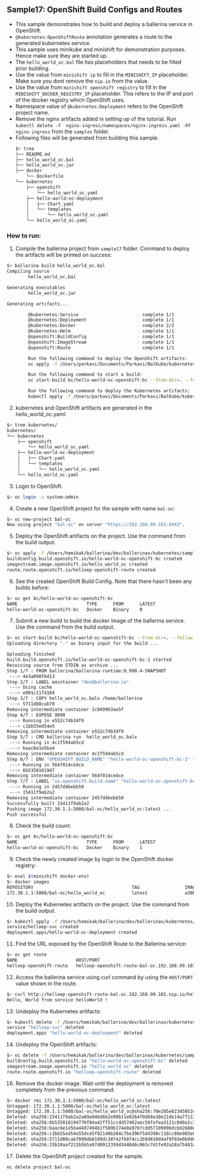 ## Sample17: OpenShift Build Configs and Routes

- This sample demonstrates how to build and deploy a ballerina service in OpenShift.
- `@kubernetes:OpenShiftRoute` annotation generates a route to the generated kubernetes service.
- This sample uses minikube and minishift for demonstration purposes. Hence make sure they are started up.
- The `hello_world_oc.bal` file has placeholders that needs to be filled prior building.
- Use the value from `minishift ip` to fill in the `MINISHIFT_IP` placeholder. Make sure you dont remove the `nip.io` 
from the value.
- Use the value from `minishift openshift registry` to fill in the `MINISHIFT_DOCKER_REGISTRY_IP` placeholder. This 
refers to the IP and port of the docker registry which OpenShift uses. 
- Namespace value of `@kubernetes:Deployment` refers to the OpenShift project name.
- Remove the nginx artifacts added in setting up of the tutorial. Run `kubectl delete -f 
nginx-ingress/namespaces/nginx-ingress.yaml -Rf nginx-ingress` from the `samples` folder.
- Following files will be generated from building this sample.
    ```bash 
    $> tree
    ├── README.md
    ├── hello_world_oc.bal
    ├── hello_world_oc.jar
    ├── docker
        └── Dockerfile
    └── kubernetes
        ├── openshift
            └── hello_world_oc.yaml
        ├── hello-world-oc-deployment
        │   ├── Chart.yaml
        │   └── templates
        │       └── hello_world_oc.yaml
        └── hello_world_oc.yaml
  
    ```
### How to run:

1. Compile the ballerina project from `sample17` folder. Command to deploy the artifacts will be printed on success:
```bash
$> ballerina build hello_world_oc.bal
Compiling source
        hello_world_oc.bal

Generating executables
        hello_world_oc.jar

Generating artifacts...

        @kubernetes:Service                      - complete 1/1
        @kubernetes:Deployment                   - complete 1/1
        @kubernetes:Docker                       - complete 2/2 
        @kubernetes:Helm                         - complete 1/1
        @openshift:BuildConfig                   - complete 1/1
        @openshift:ImageStream                   - complete 1/1
        @openshift:Route                         - complete 1/1

        Run the following command to deploy the OpenShift artifacts: 
        oc apply -f /Users/parkavi/Documents/Parkavi/BalKube/kubernetes/samples/sample17/kubernetes/openshift

        Run the following command to start a build: 
        oc start-build bc/hello-world-oc-openshift-bc --from-dir=. --follow

        Run the following command to deploy the Kubernetes artifacts: 
        kubectl apply -f /Users/parkavi/Documents/Parkavi/BalKube/kubernetes/samples/sample17/kubernetes
```

2. kubernetes and OpenShift artifacts are generated in the hello_world_oc.yaml: 
```bash
$> tree kubernetes/
kubernetes/
└── kubernetes
    ├── openshift
        └── hello_world_oc.yaml
    ├── hello-world-oc-deployment
    │   ├── Chart.yaml
    │   └── templates
    │       └── hello_world_oc.yaml
    └── hello_world_oc.yaml

```
3. Login to OpenShift.
```bash
$> oc login -u system:admin
```

4. Create a new OpenShift project for the sample with name `bal-oc`:
```bash
$> oc new-project bal-oc
Now using project "bal-oc" on server "https://192.168.99.101:8443".
```

5. Deploy the OpenShift artifacts on the project. Use the command from the build output.
```bash
$> oc apply -f /Users/hemikak/ballerina/dev/ballerinax/kubernetes/samples/sample17/kubernetes/openshift
buildconfig.build.openshift.io/hello-world-oc-openshift-bc created
imagestream.image.openshift.io/hello_world_oc created
route.route.openshift.io/helloep-openshift-route created
```

6. See the created OpenShift Build Config. Note that there hasn't been any builds before:
```bash
$> oc get bc/hello-world-oc-openshift-bc
NAME                          TYPE      FROM      LATEST
hello-world-oc-openshift-bc   Docker    Binary    0
```

7. Submit a new build to build the docker image of the ballerina service. Use the command from the build output.
```bash
$> oc start-build bc/hello-world-oc-openshift-bc --from-dir=. --follow
Uploading directory "." as binary input for the build ...

Uploading finished
build.build.openshift.io/hello-world-oc-openshift-bc-1 started
Receiving source from STDIN as archive ...
Step 1/7 : FROM ballerina/ballerina-runtime:0.990.4-SNAPSHOT
 ---> 4e3a090f6d13
Step 2/7 : LABEL maintainer "dev@ballerina.io"
 ---> Using cache
 ---> e001c11f4184
Step 3/7 : COPY hello_world_oc.balx /home/ballerina
 ---> 5711d88cab70
Removing intermediate container 1c049963ae5f
Step 4/7 : EXPOSE 9090
 ---> Running in e552c74b34f9
 ---> c1bb55ed54e5
Removing intermediate container e552c74b34f9
Step 5/7 : CMD ballerina run  hello_world_oc.balx
 ---> Running in 4c1f594ab5cd
 ---> baac6e1e5ba4
Removing intermediate container 4c1f594ab5cd
Step 6/7 : ENV "OPENSHIFT_BUILD_NAME" "hello-world-oc-openshift-bc-1" "OPENSHIFT_BUILD_NAMESPACE" "bal-oc"
 ---> Running in 564f014ce4ce
 ---> 6b5358161947
Removing intermediate container 564f014ce4ce
Step 7/7 : LABEL "io.openshift.build.name" "hello-world-oc-openshift-bc-1" "io.openshift.build.namespace" "bal-oc"
 ---> Running in 2457d4bebb50
 ---> 15411f9ab2a2
Removing intermediate container 2457d4bebb50
Successfully built 15411f9ab2a2
Pushing image 172.30.1.1:5000/bal-oc/hello_world_oc:latest ...
Push successful
```

8. Check the build count:
```bash
$> oc get bc/hello-world-oc-openshift-bc
NAME                          TYPE      FROM      LATEST
hello-world-oc-openshift-bc   Docker    Binary    1
```

9. Check the newly created image by login to the OpenShift docker registry: 
```bash
$> eval $(minishift docker-env)
$> docker images
REPOSITORY                                     TAG                 IMAGE ID            CREATED             SIZE
172.30.1.1:5000/bal-oc/hello_world_oc          latest              a30b89ffc635        24 seconds ago      135MB
```

10. Deploy the Kubernetes artifacts on the project. Use the command from the build output. 
```bash
$> kubectl apply -f /Users/hemikak/ballerina/dev/ballerinax/kubernetes/samples/sample17/kubernetes
service/helloep-svc created
deployment.apps/hello-world-oc-deployment created
```

11. Find the URL exposed by the OpenShift Route to the Ballerina service:
```bash
$> oc get route
NAME                      HOST/PORT                                       PATH      SERVICES      PORT      TERMINATION   WILDCARD
helloep-openshift-route   helloep-openshift-route-bal-oc.192.168.99.101             helloep-svc   9090                    None
```

12. Access the ballerina service using curl command by using the `HOST/PORT` value shown in the route.
```bash
$> curl http://helloep-openshift-route-bal-oc.192.168.99.101.nip.io/helloWorld/sayHello
Hello, World from service helloWorld !
```

13. Undeploy the Kubernetes artifacts:
```bash
$> kubectl delete -f /Users/hemikak/ballerina/dev/ballerinax/kubernetes/samples/sample17/kubernetes
service "helloep-svc" deleted
deployment.apps "hello-world-oc-deployment" deleted
```

14. Undeploy the OpenShift artifacts:
```bash
$> oc delete -f /Users/hemikak/ballerina/dev/ballerinax/kubernetes/samples/sample17/kubernetes/openshift
buildconfig.build.openshift.io "hello-world-oc-openshift-bc" deleted
imagestream.image.openshift.io "hello_world_oc" deleted
route.route.openshift.io "helloep-openshift-route" deleted
```

16. Remove the docker image. Wait until the deployment is removed completely from the previous command:
```bash
$> docker rmi 172.30.1.1:5000/bal-oc/hello_world_oc:latest
Untagged: 172.30.1.1:5000/bal-oc/hello_world_oc:latest
Untagged: 172.30.1.1:5000/bal-oc/hello_world_oc@sha256:70e285e02345852d1dd12c0f6b03f744c138d7c247694ff6f72d381cd02a5856
Deleted: sha256:15411f9ab2a2a89a946d6b2e99b11e0264f0db9a30e21de14a77113fa155dfc3
Deleted: sha256:6b535816194776f84a42ff51ccdd57462aec56fefea3121c0d0a1c3343497edc
Deleted: sha256:baac6e1e5ba44d7494b1f589b174e0a976fcdd57109996dcbd2680d8576a45fd
Deleted: sha256:c1bb55ed54e55dce5f82148b204c7be396f5d4398c118cc88e903e06e1e9f28d
Deleted: sha256:5711d88cab7099db8109dc38f42fb8f4cc2b9d810d4af9f03e0b9d85a76e54fe
Deleted: sha256:33b10aaf211b5b5a97d0912359d3448d6c065c7d1fe92a28a75483a20e5081f8
```

17. Delete the OpenShift project created for the sample.
```bash
oc delete project bal-oc
```
